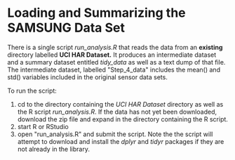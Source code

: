 # Loading and Summarizing the SAMSUNG Data Set #

There is a single script *run_analysis.R* that reads the data from an **existing** directory labelled **UCI HAR Dataset.** It produces an intermediate dataset and a summary dataset entitled *tidy_data* as well as a text dump of that file. The intermediate dataset, labelled "Step_4_data" includes the mean() and std() variables included in the original sensor data sets. 

To run the script:

   1. cd to the directory containing the *UCI HAR Dataset* directory as well as the R script *run_analysis.R*. If the data has not yet been downloaded, download the zip file and expand in the directory containing the R script.
 2.  start R or RStudio
 3.  open "run_analysis.R" and submit the script. Note the the script will attempt to download and install the *dplyr* and *tidyr* packages if they are not already in the library. 

